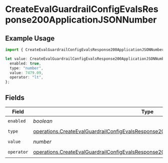 # CreateEvalGuardrailConfigEvalsResponse200ApplicationJSONNumber

## Example Usage

```typescript
import { CreateEvalGuardrailConfigEvalsResponse200ApplicationJSONNumber } from "@orq-ai/node/models/operations";

let value: CreateEvalGuardrailConfigEvalsResponse200ApplicationJSONNumber = {
  enabled: true,
  type: "number",
  value: 7479.09,
  operator: "lt",
};
```

## Fields

| Field                                                                                                                                                                                          | Type                                                                                                                                                                                           | Required                                                                                                                                                                                       | Description                                                                                                                                                                                    |
| ---------------------------------------------------------------------------------------------------------------------------------------------------------------------------------------------- | ---------------------------------------------------------------------------------------------------------------------------------------------------------------------------------------------- | ---------------------------------------------------------------------------------------------------------------------------------------------------------------------------------------------- | ---------------------------------------------------------------------------------------------------------------------------------------------------------------------------------------------- |
| `enabled`                                                                                                                                                                                      | *boolean*                                                                                                                                                                                      | :heavy_check_mark:                                                                                                                                                                             | N/A                                                                                                                                                                                            |
| `type`                                                                                                                                                                                         | [operations.CreateEvalGuardrailConfigEvalsResponse200ApplicationJSONResponseBody32Type](../../models/operations/createevalguardrailconfigevalsresponse200applicationjsonresponsebody32type.md) | :heavy_check_mark:                                                                                                                                                                             | N/A                                                                                                                                                                                            |
| `value`                                                                                                                                                                                        | *number*                                                                                                                                                                                       | :heavy_check_mark:                                                                                                                                                                             | N/A                                                                                                                                                                                            |
| `operator`                                                                                                                                                                                     | [operations.CreateEvalGuardrailConfigEvalsResponse200ApplicationJSONOperator](../../models/operations/createevalguardrailconfigevalsresponse200applicationjsonoperator.md)                     | :heavy_check_mark:                                                                                                                                                                             | N/A                                                                                                                                                                                            |
